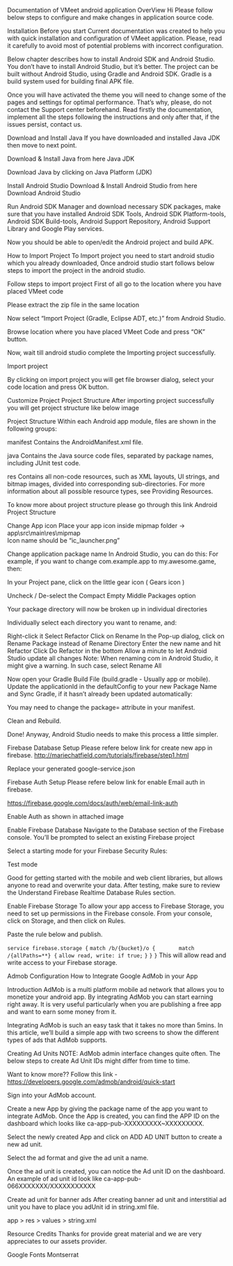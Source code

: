 Documentation of VMeet android application
OverView
Hi Please follow below steps to configure and make changes in application source code.

Installation
Before you start
Current documentation was created to help you with quick installation and configuration of VMeet application. Please, read it carefully to avoid most of potential problems with incorrect configuration.

Below chapter describes how to install Android SDK and Android Studio. You don’t have to install Android Studio, but it’s better. The project can be built without Android Studio, using Gradle and Android SDK. Gradle is a build system used for building final APK file.

Once you will have activated the theme you will need to change some of the pages and settings for optimal performance. That’s why, please, do not contact the Support center beforehand. Read firstly the documentation, implement all the steps following the instructions and only after that, if the issues persist, contact us.

Download and Install Java
If you have downloaded and installed Java JDK then move to next point.

Download & Install Java from here Java JDK​



Download Java by clicking on Java Platform (JDK)

Install Android Studio
Download & Install Android Studio from here Download Android Studio​



Run Android SDK Manager and download necessary SDK packages, make sure that you have installed Android SDK Tools, Android SDK Platform-tools, Android SDK Build-tools, Android Support Repository, Android Support Library and Google Play services.

Now you should be able to open/edit the Android project and build APK.

How to Import Project
To Import project you need to start android studio which you already downloaded, Once android studio start follows below steps to import the project in the android studio.

Follow steps to import project
First of all go to the location where you have placed VMeet code

Please extract the zip file in the same location

Now select “Import Project (Gradle, Eclipse ADT, etc.)” from Android Studio.

Browse location where you have placed VMeet Code and press “OK” button.

Now, wait till android studio complete the Importing project successfully.


Import project

By clicking on import project you will get file browser dialog, select your code location and press OK button.

Customize Project
Project Structure
After importing project successfully you will get project structure like below image



Project Structure
Within each Android app module, files are shown in the following groups:

manifest
Contains the AndroidManifest.xml file.

java
Contains the Java source code files, separated by package names, including JUnit test code.

res
Contains all non-code resources, such as XML layouts, UI strings, and bitmap images, divided into corresponding sub-directories. For more information about all possible resource types, see Providing Resources.

To know more about project structure please go through this link Android Project Structure

Change App icon
Place your app icon inside mipmap folder -> app\src\main\res\mipmap\
Icon name should be “ic_launcher.png”

Change application package name
In Android Studio, you can do this:
For example, if you want to change com.example.app to my.awesome.game, then:

In your Project pane, click on the little gear icon ( Gears icon )

Uncheck / De-select the Compact Empty Middle Packages option



Your package directory will now be broken up in individual directories

Individually select each directory you want to rename, and:

Right-click it
Select Refactor
Click on Rename
In the Pop-up dialog, click on Rename Package instead of Rename Directory
Enter the new name and hit Refactor
Click Do Refactor in the bottom
Allow a minute to let Android Studio update all changes
Note: When renaming com in Android Studio, it might give a warning. In such case, select Rename All


Now open your Gradle Build File (build.gradle - Usually app or mobile). Update the applicationId in the defaultConfig to your new Package Name and Sync Gradle, if it hasn’t already been updated automatically:


You may need to change the package= attribute in your manifest.

Clean and Rebuild.

Done! Anyway, Android Studio needs to make this process a little simpler.

Firebase Database Setup
Please refere below link for create new app in firebase.
http://mariechatfield.com/tutorials/firebase/step1.html

Replace your generated google-service.json



Firebase Auth Setup
Please refere below link for enable Email auth in firebase.

https://firebase.google.com/docs/auth/web/email-link-auth

Enable Auth as shown in attached image



Enable Firebase Database
Navigate to the Database section of the Firebase console. You’ll be prompted to select an existing Firebase project



Select a starting mode for your Firebase Security Rules:

Test mode

Good for getting started with the mobile and web client libraries, but allows anyone to read and overwrite your data. After testing, make sure to review the Understand Firebase Realtime Database Rules section.

Enable Firebase Storage
To allow your app access to Firebase Storage, you need to set up permissions in the Firebase console. From your console, click on Storage, and then click on Rules.



Paste the rule below and publish.

`service firebase.storage {` 
    `match /b/{bucket}/o {`
`		match /{allPaths=**} {`
		    `allow read, write: if true;`
	    `}`
    `}`
`}`
This will allow read and write access to your Firebase storage.

Admob Configuration
How to Integrate Google AdMob in your App

Introduction
AdMob is a multi platform mobile ad network that allows you to monetize your android app. By integrating AdMob you can start earning right away. It is very useful particularly when you are publishing a free app and want to earn some money from it.

Integrating AdMob is such an easy task that it takes no more than 5mins. In this article, we’ll build a simple app with two screens to show the different types of ads that AdMob supports.

Creating Ad Units
NOTE: AdMob admin interface changes quite often. The below steps to create Ad Unit IDs might differ from time to time.

Want to know more?? Follow this link - https://developers.google.com/admob/android/quick-start​

Sign into your AdMob account.

Create a new App by giving the package name of the app you want to integrate AdMob. Once the App is created, you can find the APP ID on the dashboard which looks like ca-app-pub-XXXXXXXXX~XXXXXXXXX.

Select the newly created App and click on ADD AD UNIT button to create a new ad unit.

Select the ad format and give the ad unit a name.

Once the ad unit is created, you can notice the Ad unit ID on the dashboard. An example of ad unit id look like ca-app-pub-066XXXXXXX/XXXXXXXXXXX



Create ad unit for banner ads
After creating banner ad unit and interstitial ad unit you have to place you adUnit id in string.xml file.

app > res > values > string.xml


Resource Credits
Thanks for provide great material and we are very appreciates to our assets provider.

Google Fonts
Montserrat
